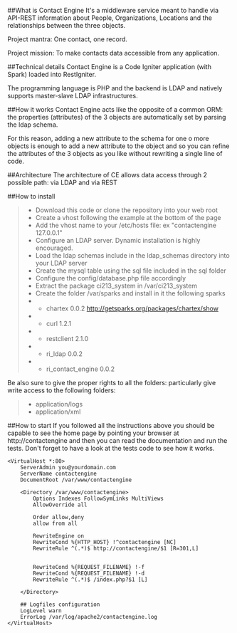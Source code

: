 ##What is Contact Engine
It's a middleware service meant to handle via API-REST information about People, Organizations, Locations and the relationships between the three objects.

Project mantra: One contact, one record.

Project mission: To make contacts data accessible from any application.

##Technical details
Contact Engine is a Code Igniter application (with Spark) loaded into RestIgniter.

The programming language is PHP and the backend is LDAP and natively supports master-slave LDAP infrastructures.

##How it works
Contact Engine acts like the opposite of a common ORM: the properties (attributes) of the 3 objects are automatically set by parsing the ldap schema. 

For this reason, adding a new attribute to the schema for one o more objects is enough to add a new attribute to the object and so
you can refine the attributes of the 3 objects as you like without rewriting a single line of code.

##Architecture
The architecture of CE allows data access through 2 possible path: via LDAP and via REST 

##How to install
> * Download this code or clone the repository into your web root
> * Create a vhost following the example at the bottom of the page
> * Add the vhost name to your /etc/hosts file: ex "contactengine 127.0.0.1" 
> * Configure an LDAP server. Dynamic installation is highly encouraged.
> * Load the ldap schemas include in the ldap_schemas directory into your LDAP server
> * Create the mysql table using the sql file included in the sql folder
> * Configure the config/database.php file accordingly
> * Extract the package ci213_system in /var/ci213_system
> * Create the folder /var/sparks and install in it the following sparks
> * * chartex 0.0.2 http://getsparks.org/packages/chartex/show
> * * curl 1.2.1
> * * restclient 2.1.0
> * * ri_ldap 0.0.2
> * * ri_contact_engine 0.0.2

Be also sure to give the proper rights to all the folders: particularly give write access to the following folders:
> * application/logs
> * application/xml

##How to start
If you followed all the instructions above you should be capable to see the home page by pointing your browser at http://contactengine 
and then you can read the documentation and run the tests. Don't forget to have a look at the tests code to see how it works. 


	<VirtualHost *:80>
		ServerAdmin you@yourdomain.com
		ServerName contactengine
		DocumentRoot /var/www/contactengine
	
		<Directory /var/www/contactengine>
			Options Indexes FollowSymLinks MultiViews
			AllowOverride all
	
			Order allow,deny
			allow from all
	
	        RewriteEngine on
	        RewriteCond %{HTTP_HOST} !^contactengine [NC]
	        RewriteRule ^(.*)$ http://contactengine/$1 [R=301,L]
	
	
	        RewriteCond %{REQUEST_FILENAME} !-f
	        RewriteCond %{REQUEST_FILENAME} !-d
	        RewriteRule ^(.*)$ /index.php?$1 [L]	
	
		</Directory>
	
		## Logfiles configuration
		LogLevel warn
		ErrorLog /var/log/apache2/contactengine.log
	</VirtualHost>


